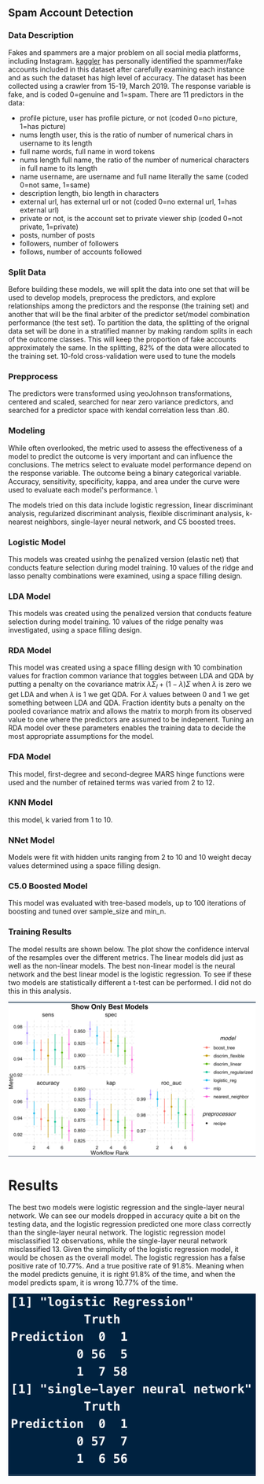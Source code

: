 ## Spam Account Detection
### Data Description
Fakes and spammers are a major problem on all social media platforms, including Instagram. [kaggler](https://www.kaggle.com/free4ever1/instagram-fake-spammer-genuine-accounts) has personally identified the spammer/fake accounts included in this dataset after carefully examining each instance and as such the dataset has high level of accuracy. The dataset has been collected using a crawler from 15-19, March 2019. The response variable is fake, and is coded 0=genuine and 1=spam. There are 11 predictors in the data:

+ profile picture, user has profile picture, or not (coded 0=no picture, 1=has picture)
+ nums length user, this is the ratio of number of numerical chars in username to its length
+ full name words, full name in word tokens
+ nums length full name, the ratio of the number of numerical characters in full name to its length
+ name username, are username and full name literally the same (coded 0=not same, 1=same)
+ description length, bio length in characters
+ external url, has external url or not (coded 0=no external url, 1=has external url)
+ private or not, is the account set to  private viewer ship (coded 0=not private, 1=private)
+ posts, number of posts
+ followers, number of followers
+ follows, number of accounts followed

### Split Data
Before building these models, we will split the data into one set that will be used to develop models, preprocess the predictors, and explore relationships among the predictors and the response (the training set) and another that will be the final arbiter of the predictor set/model combination performance (the test set). To partition the data, the splitting of the orignal data set will be done in a stratified manner by making random splits in each of the outcome classes. This will keep the proportion of fake accounts approximately the same. In the splitting, 82% of the data were allocated to the training set. 10-fold cross-validation were used to tune the models

### Prepprocess
The predictors were transformed using yeoJohnson transformations, centered and scaled, searched for near zero variance predictors, and searched for a predictor space with kendal correlation less than .80.

### Modeling
While often overlooked, the metric used to assess the effectiveness of a model to predict the outcome is very important and can influence the conclusions. The metrics select to evaluate model performance depend on the response variable. The outcome being a binary categorical variable. Accuracy, sensitivity, specificity, kappa, and area under the curve were used to evaluate each model's performance. \

The models tried on this data include logistic regression, linear discriminant analysis, regularized discriminant analysis, flexible discriminant analysis, k-nearest neighbors, single-layer neural network, and C5 boosted trees.

### Logistic Model
This models was created usinhg the penalized version (elastic net) that conducts feature selection during model training. 10 values of the ridge and lasso penalty combinations were examined, using a space filling design.

### LDA Model
This models was created using the penalized version that conducts feature selection during model training. 10 values of the ridge penalty was investigated, using a space filling design.

### RDA Model
This model was created using a space filling design with 10 combination values for fraction common variance that toggles between LDA and QDA by putting a penalty on the covariance matrix $\lambda \Sigma_l + (1-\lambda)\Sigma$ when $\lambda$ is zero we get LDA and when $\lambda$ is 1 we get QDA. For $\lambda$ values between 0 and 1 we get something between LDA and QDA. Fraction identity buts a penalty on the pooled covariance matrix and allows the matrix to morph from its observed value to one where the predictors are assumed to be indepenent. Tuning an RDA model over these parameters enables the training data to decide the most appropriate  assumptions for the model.

### FDA Model
This model, first-degree and second-degree MARS hinge functions were used and the number of retained terms was varied from 2 to 12.

### KNN Model
this model, k varied from 1 to 10.

### NNet Model
Models were fit with hidden units ranging from 2 to 10 and 10 weight decay values determined using a space filling design.

### C5.0 Boosted Model
This model was evaluated with tree-based models, up to 100 iterations of boosting and tuned over sample_size and min_n.

### Training Results
The model results are shown below. The plot show the confidence interval of the resamples over the different metrics. The linear models did just as well as the non-linear models. The best non-linear model is the neural network and the best linear model is the logistic regression. To see if these two models are statistically different a t-test can be performed. I did not do this in this analysis.

![](https://github.com/ModelBehavior/Shawn_Portfolio/blob/main/images/Screen%20Shot%202021-09-25%20at%2012.59.51%20PM.png)

# Results
The best two models were logistic regression and the single-layer neural network. We can see our models dropped in accuracy quite a bit on the testing data, and the logistic regression predicted one more class correctly than the single-layer neural network. The logistic regression model misclassified 12 observations, while the single-layer neural network misclassified 13. Given the simplicity of the logistic regression model, it would be chosen as the overall model. The logistic regression has a false positive rate of 10.77%. And a true positive rate of 91.8%. Meaning when the model predicts genuine, it is right 91.8% of the time, and when the model predicts spam, it is wrong 10.77% of the time.

![](https://github.com/ModelBehavior/Shawn_Portfolio/blob/main/images/Screen%20Shot%202021-09-25%20at%201.02.23%20PM.png)
